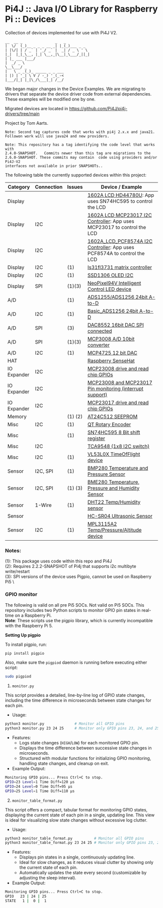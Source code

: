 Pi4J :: Java I/O Library for Raspberry Pi :: Devices
====================================================

Collection of devices implemented for use with Pi4J V2.

```text
__  __ _               _   _          
|  \/  (_)__ _ _ _ __ _| |_(_)___ _ _  
| |\/| | / _` | '_/ _` |  _| / _ \ ' \
|_|  |_|_\__, |_| \__,_|\__|_\___/_||_|
| |_ ___ |___/                         
|  _/ _ \                              
\__\___/ _
|   \ _ _(_)_ _____ _ _ ___            
| |) | '_| \ V / -_) '_(_-<            
|___/|_| |_|\_/\___|_| /__/
```

We began major changes in the Device Examples.  We are migrating to drivers
that separate the device driver code from external dependencies. These examples will
be modified one by one. 

Migrated devices are located in https://github.com/Pi4J/pi4j-drivers/tree/main


Project by Tom Aarts.
```text
Note: Second tag captures code that works with pi4j 2.x.x and java21.
Followon work will use java24 and new providers.
```


```text
Note: This repository has a tag identifying the code level that works with
2.4.0-SNAPSHOT.   Commits newer than this tag are migrations to the 
2.6.0-SNAPSHOT. These commits may contain  code using providers and/or Pi4J-V2
interfaces not available in prior SNAPSHOTs.. 
```
The following table the currently supported devices within this project:

| Category      | Connection | Issues  | Device / Example
|---------------|------------|---------|------------------------------------------------------------------------------------------------------------------------
| Display       |            |         | [1602A LCD  HD44780U](src/main/java/com/pi4j/devices/hd44780u_lcd1602a/README.md): App uses SN74HC595 to control the LCD
| Display       | I2C        |         | [1602A LCD MCP23017 I2C  Controller](src/main/java/com/pi4j/devices/mcp23017_lcd1602a/README.md): App uses MCP23017 to control the LCD   
| Display       | I2C        |         | [1602A_LCD_PCF8574A I2C  Controller](src/main/java/com/pi4j/devices/pcf8574a_lcd1602a/README.md): App uses PCF8574A to control the LCD 
| Display       | I2C        | (1)     | [Is31fl3731 matrix controller](src/main/java/com/pi4j/devices/is31Fl37Matrix/README.md)                                                               
| Display       | I2C        | (1)     | [SSD1306 OLED I2C](src/main/java/com/pi4j/devices/ssd1306/README.md)                                                                                  
| Display       | SPI        | (1)(3)  | [NeoPixel94V  Intelligent Control LED device](src/main/java/com/pi4j/devices/neopixel94v/README.md) 
| A/D           |            | (1)     | [ADS1255/ADS1256 24bit A-to-D](src/main/java/com/pi4j/devices/ads1256/README.md)                                                                
| A/D           | I2C        | (1)     | [Basic_ADS1256 24bit A-to-D](src/main/java/com/pi4j/devices/basic_ads1256/README.md)
| A/D           | SPI        | (3)     | [DAC8552  16bit DAC  SPI connected](src/main/java/com/pi4j/devices/dac8552/README.md)
| A/D           | SPI        | (1)(3)  | [MCP3008 A/D 10bit converter](src/main/java/com/pi4j/devices/mcp3008/README.md)              
| A/D           | I2C        | (1)     | [MCP4725  12 bit DAC](src/main/java/com/pi4j/devices/mcp4725/README.md)      
| HAT           |            |         | [Raspberry SenseHat](src/main/java/com/pi4j/examples/hat/raspberry/sensehat/README.md)
| IO Expander   | I2C        |         | [MCP23008 drive and read chip GPIOs](src/main/java/com/pi4j/devices/mcp23008/README.md)        
| IO Expander   | I2C        |         | [MCP23008 and MCP23017 Pin monitoring (interrupt support)](src/main/java/com/pi4j/devices/mcp23xxxApplication/README.md)    
| IO Expander   | I2C        |         | [MCP23017 drive and read chip GPIOs](src/main/java/com/pi4j/devices/mcp23017/README.md)       
| Memory        |            | (1) (2) | [AT24C512 SEEPROM](src/main/java/com/pi4j/devices/at24c512/README.md)        
| Misc          | I2C        | (1)     | [QT Rotary Encoder](src/main/java/com/pi4j/devices/rotary_encoder/README.md) 
| Misc          |            | (1)     | [SN74HC595 8 Bit shift register](src/main/java/com/pi4j/devices/sn74hc595/README.md)
| Misc          | I2C        |         | [TCA9548 (1x8 I2C switch)](src/main/java/com/pi4j/devices/tca9548/README.md)
| Misc          | I2C        | (1)     | [VL53L0X TimeOfFlight device](src/main/java/com/pi4j/devices/vl53L0X/README.md) 
| Sensor        | I2C, SPI   | (1)     | [BMP280  Temperature and Pressure Sensor](src/main/java/com/pi4j/devices/bmp280/README.md)                                                              
| Sensor        | I2C, SPI   | (1) (3) | [BME280  Temperature, Pressure and Humidity Sensor](src/main/java/com/pi4j/devices/bme280/README.md)                                        
| Sensor        | 1-Wire     | (1)     | [DHT22 Temp/Humidity sensor](src/main/java/com/pi4j/devices/dht22/README.md)                                                                            
| Sensor        |            |         | [HC-SR04 Ultrasonic Sensor](src/main/java/com/pi4j/devices/hcsr04/README.md)                                                                            
| Sensor        | I2C        | (1)     | [MPL3115A2 Temp/Pressure/Altitude device](src/main/java/com/pi4j/devices/mpl3115a2/README.md)                                                           


### Notes:

(1): This package uses code within this repo and Pi4J \
(2): Requires 2.2.2-SNAPSHOT of Pi4j that supports i2c multibyte write/restart \
(3): SPI versions of the device uses Pigpio, cannot be used on Raspberry Pi5 \


### GPIO monitor
The following is valid on all pre Pi5 SOCs.  Not valid on Pi5 SOCs.
This repository includes two Python scripts to monitor GPIO pin states in real-time on a Raspberry Pi. \
**Note**: These scripts use the pigpio library, which is currently incompatible with the Raspberry Pi 5.

**Setting Up pigpio**

To install pigpio, run:

```bash
pip install pigpio
```

Also, make sure the `pigpiod` daemon is running before executing either script:

```bash
sudo pigpiod
```

1. `monitor.py`

This script provides a detailed, line-by-line log of GPIO state changes, including the time difference in microseconds between state changes for each pin.
 - Usage:
   
```bash
python3 monitor.py              # Monitor all GPIO pins
python3 monitor.py 23 24 25     # Monitor only GPIO pins 23, 24, and 25
```

 - Features:
    - Logs state changes (`HIGH`/`LOW`) for each monitored GPIO pin.
    - Displays the time difference between successive state changes in microseconds.
    - Structured with modular functions for initializing GPIO monitoring, handling state changes, and cleanup on exit.
 - Example Output:

```bash
Monitoring GPIO pins... Press Ctrl+C to stop.
GPIO=23 Level=1 Time Diff=120 μs
GPIO=24 Level=0 Time Diff=95 μs
GPIO=25 Level=1 Time Diff=110 μs
```

2. `monitor_table_format.py`
   
This script offers a compact, tabular format for monitoring GPIO states, displaying the current state of each pin in a single, updating line. This view is ideal for visualizing slow state changes without excessive log clutter.

 - Usage:
```bash
python3 monitor_table_format.py          # Monitor all GPIO pins
python3 monitor_table_format.py 23 24 25 # Monitor only GPIO pins 23, 24, and 25
```

 - Features:
   - Displays pin states in a single, continuously updating line.
   - Ideal for slow changes, as it reduces visual clutter by showing only the current state of each pin.
   - Automatically updates the state every second (customizable by adjusting the sleep interval).
 - Example Output:

```bash
Monitoring GPIO pins... Press Ctrl+C to stop.
GPIO   23 | 24 | 25
STATE   1 |  0 |  1
```



